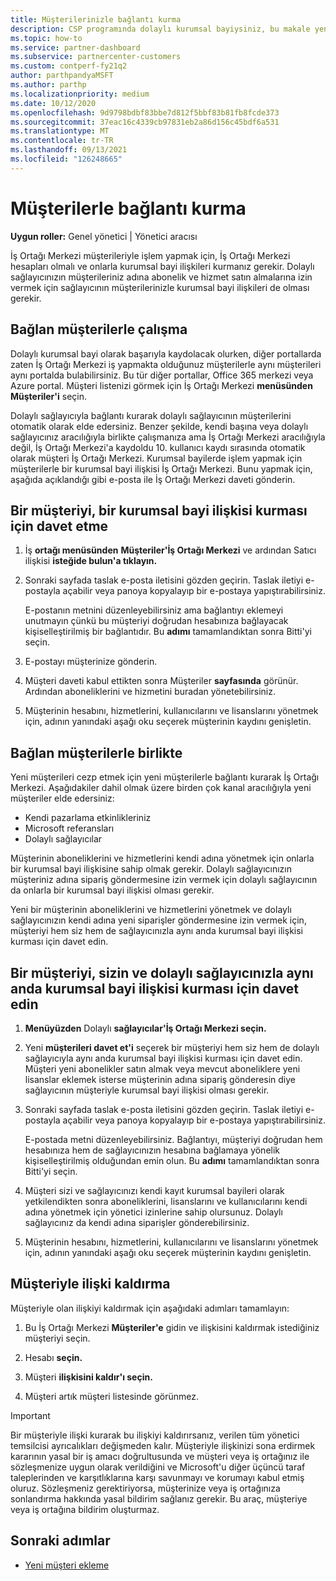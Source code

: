 ```yaml
---
title: Müşterilerinizle bağlantı kurma
description: CSP programında dolaylı kurumsal bayiysiniz, bu makale yeni ve mevcut müşterilerinizle bağlantınıza yardımcı olur.
ms.topic: how-to
ms.service: partner-dashboard
ms.subservice: partnercenter-customers
ms.custom: contperf-fy21q2
author: parthpandyaMSFT
ms.author: parthp
ms.localizationpriority: medium
ms.date: 10/12/2020
ms.openlocfilehash: 9d9798bdbf83bbe7d812f5bbf83b81fb8fcde373
ms.sourcegitcommit: 37eac16c4339cb97831eb2a86d156c45bdf6a531
ms.translationtype: MT
ms.contentlocale: tr-TR
ms.lasthandoff: 09/13/2021
ms.locfileid: "126248665"
---
```

# <a name="connect-with-customers"></a>Müşterilerle bağlantı kurma


**Uygun roller:** Genel yönetici | Yönetici aracısı


İş Ortağı Merkezi müşterileriyle işlem yapmak için, İş Ortağı Merkezi hesapları olmalı ve onlarla kurumsal bayi ilişkileri kurmanız gerekir. Dolaylı sağlayıcınızın müşterileriniz adına abonelik ve hizmet satın almalarına izin vermek için sağlayıcının müşterilerinizle kurumsal bayi ilişkileri de olması gerekir.

## <a name="connect-with-existing-customers"></a>Bağlan müşterilerle çalışma

Dolaylı kurumsal bayi olarak başarıyla kaydolacak olurken, diğer portallarda zaten İş Ortağı Merkezi iş yapmakta olduğunuz müşterilerle aynı müşterileri aynı portalda bulabilirsiniz. Bu tür diğer portallar, Office 365 merkezi veya Azure portal. Müşteri listenizi görmek  için İş Ortağı Merkezi **menüsünden Müşteriler'i** seçin.

Dolaylı sağlayıcıyla bağlantı kurarak dolaylı sağlayıcının müşterilerini otomatik olarak elde edersiniz. Benzer şekilde, kendi başına veya dolaylı sağlayıcınız aracılığıyla birlikte çalışmanıza ama İş Ortağı Merkezi aracılığıyla değil, İş Ortağı Merkezi'a kaydoldu 10. kullanıcı kaydı sırasında otomatik olarak müşteri İş Ortağı Merkezi. Kurumsal bayilerde işlem yapmak için müşterilerle bir kurumsal bayi ilişkisi İş Ortağı Merkezi.  Bunu yapmak için, aşağıda açıklandığı gibi e-posta ile İş Ortağı Merkezi daveti gönderin.

## <a name="invite-a-customer-to-establish-a-reseller-relationship-with-you"></a>Bir müşteriyi, bir kurumsal bayi ilişkisi kurması için davet etme

1. İş **ortağı menüsünden** **Müşteriler'İş Ortağı Merkezi** ve ardından Satıcı ilişkisi **isteğide bulun'a tıklayın.**

2. Sonraki sayfada taslak e-posta iletisini gözden geçirin. Taslak iletiyi e-postayla açabilir veya panoya kopyalayıp bir e-postaya yapıştırabilirsiniz.

   E-postanın metnini düzenleyebilirsiniz ama bağlantıyı eklemeyi unutmayın çünkü bu müşteriyi doğrudan hesabınıza bağlayacak kişiselleştirilmiş bir bağlantıdır. Bu **adımı** tamamlandıktan sonra Bitti'yi seçin.

3. E-postayı müşterinize gönderin.

4. Müşteri daveti kabul ettikten sonra Müşteriler **sayfasında** görünür. Ardından aboneliklerini ve hizmetini buradan yönetebilirsiniz.

5. Müşterinin hesabını, hizmetlerini, kullanıcılarını ve lisanslarını yönetmek için, adının yanındaki aşağı oku seçerek müşterinin kaydını genişletin.

## <a name="connect-with-new-customers"></a>Bağlan müşterilerle birlikte

Yeni müşterileri cezp etmek için yeni müşterilerle bağlantı kurarak İş Ortağı Merkezi. Aşağıdakiler dahil olmak üzere birden çok kanal aracılığıyla yeni müşteriler elde edersiniz:

- Kendi pazarlama etkinlikleriniz
- Microsoft referansları
- Dolaylı sağlayıcılar

Müşterinin aboneliklerini ve hizmetlerini kendi adına yönetmek için onlarla bir kurumsal bayi ilişkisine sahip olmak gerekir. Dolaylı sağlayıcınızın müşteriniz adına sipariş göndermesine izin vermek için dolaylı sağlayıcının da onlarla bir kurumsal bayi ilişkisi olması gerekir.

Yeni bir müşterinin aboneliklerini ve hizmetlerini yönetmek  ve dolaylı sağlayıcınızın kendi adına yeni siparişler göndermesine izin vermek için, müşteriyi hem siz hem de sağlayıcınızla aynı anda kurumsal bayi ilişkisi kurması için davet edin.

## <a name="invite-a-customer-to-establish-a-reseller-relationship-with-you-and-your-indirect-provider-at-the-same-time"></a>Bir müşteriyi, sizin ve dolaylı sağlayıcınızla aynı anda kurumsal bayi ilişkisi kurması için davet edin

1. **Menüyüzden** Dolaylı **sağlayıcılar'İş Ortağı Merkezi seçin.**

2. Yeni **müşterileri davet et'i** seçerek bir müşteriyi hem siz hem de dolaylı sağlayıcıyla aynı anda kurumsal bayi ilişkisi kurması için davet edin. Müşteri yeni abonelikler satın almak veya mevcut aboneliklere yeni lisanslar eklemek isterse müşterinin adına sipariş gönderesin diye sağlayıcının müşteriyle kurumsal bayi ilişkisi olması gerekir.

3. Sonraki sayfada taslak e-posta iletisini gözden geçirin. Taslak iletiyi e-postayla açabilir veya panoya kopyalayıp bir e-postaya yapıştırabilirsiniz.

   E-postada metni düzenleyebilirsiniz. Bağlantıyı, müşteriyi doğrudan hem hesabınıza hem de sağlayıcınızın hesabına bağlamaya yönelik kişiselleştirilmiş olduğundan emin olun. Bu **adımı** tamamlandıktan sonra Bitti'yi seçin.

4. Müşteri sizi ve sağlayıcınızı kendi kayıt kurumsal bayileri olarak yetkilendikten sonra aboneliklerini, lisanslarını ve kullanıcılarını kendi adına yönetmek için yönetici izinlerine sahip olursunuz. Dolaylı sağlayıcınız da kendi adına siparişler gönderebilirsiniz.

5. Müşterinin hesabını, hizmetlerini, kullanıcılarını ve lisanslarını yönetmek için, adının yanındaki aşağı oku seçerek müşterinin kaydını genişletin.

## <a name="remove-a-relationship-with-a-customer"></a>Müşteriyle ilişki kaldırma

Müşteriyle olan ilişkiyi kaldırmak için aşağıdaki adımları tamamlayın:

1.  Bu İş Ortağı Merkezi **Müşteriler'e** gidin ve ilişkisini kaldırmak istediğiniz müşteriyi seçin.

2.  Hesabı **seçin.**

3.  Müşteri **ilişkisini kaldır'ı seçin.**

4.  Müşteri artık müşteri listesinde görünmez.

>[!IMPORTANT]
>Bir müşteriyle ilişki kurarak bu ilişkiyi kaldırırsanız, verilen tüm yönetici temsilcisi ayrıcalıkları değişmeden kalır.
>Müşteriyle ilişkinizi sona erdirmek kararının yasal bir iş amacı doğrultusunda ve müşteri veya iş ortağınız ile sözleşmenize uygun olarak verildiğini ve Microsoft'u diğer üçüncü taraf taleplerinden ve karşıtlıklarına karşı savunmayı ve korumayı kabul etmiş oluruz.
>Sözleşmeniz gerektiriyorsa, müşterinize veya iş ortağınıza sonlandırma hakkında yasal bildirim sağlanız gerekir. Bu araç, müşteriye veya iş ortağına bildirim oluşturmaz.

## <a name="next-steps"></a>Sonraki adımlar

- [Yeni müşteri ekleme](add-a-new-customer.md)
